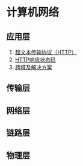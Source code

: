 # 计算机网络

## 应用层

1. [超文本传输协议（HTTP）](https://github.com/solverpeng/summary/blob/ecfcc1feb0ccbbf09de5631981586381fb486048/docs/network/01_application_layer/http/00/readme.md#%E8%B6%85%E6%96%87%E6%9C%AC%E4%BC%A0%E8%BE%93%E5%8D%8F%E8%AE%AEhttp)
2. [HTTP响应状态码](https://github.com/solverpeng/summary/blob/ecfcc1feb0ccbbf09de5631981586381fb486048/docs/network/01_application_layer/http/01/readme.md#http%E5%93%8D%E5%BA%94%E7%8A%B6%E6%80%81%E7%A0%81)
3. [跨域及解决方案](https://github.com/solverpeng/summary/blob/ecfcc1feb0ccbbf09de5631981586381fb486048/docs/network/01_application_layer/http/02/readme.md#%E8%B7%A8%E5%9F%9F)

## 传输层



## 网络层



## 链路层



## 物理层


